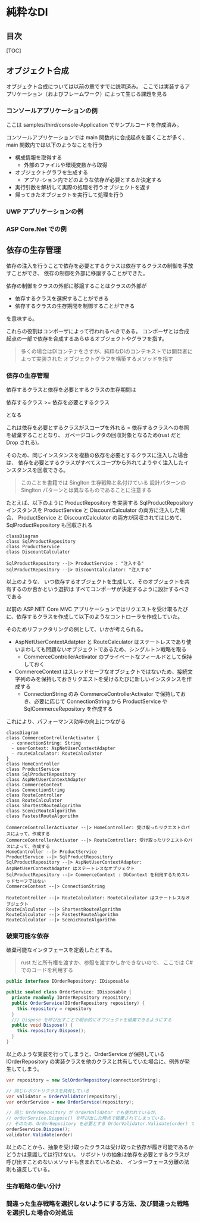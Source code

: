 # 純粋なDI

## 目次

[TOC]

## オブジェクト合成

オブジェクト合成については以前の章ですでに説明済み。
ここでは実装するアプリケーション（およびフレームワーク）によって生じる課題を見る

### コンソールアプリケーションの例

ここは samples/third/console-Application でサンプルコードを作成済み。

コンソールアプリケーションでは main 関数内に合成起点を置くことが多く、
main 関数内では以下のようなことを行う

- 構成情報を取得する
  - 外部のファイルや環境変数から取得
- オブジェクトグラフを生成する
  - アプリ-ション内でどのような依存が必要とするか決定する
- 実行引数を解析して実際の処理を行うオブジェクトを返す
- 帰ってきたオブジェクトを実行して処理を行う


### UWP アプリケーションの例

### ASP Core.Net での例

## 依存の生存管理

依存の注入を行うことで依存を必要とするクラスは依存するクラスの制御を手放すことができ、
依存の制御を外部に移譲することができた。

依存の制御をクラスの外部に移譲することはクラスの外部が

- 依存するクラスを選択することができる
- 依存するクラスの生存期間を制御することができる

を意味する。

これらの役割はコンポーザによって行われるべきである。
コンポーザとは合成起点の一部で依存を合成するあらゆるオブジェクトやグラフを指す。

> 多くの場合はDIコンテナをさすが、純粋なDIのコンテキストでは開発者によって実装された
> オブジェクトグラフを構築するメソッドを指す

### 依存の生存管理

依存するクラスと依存を必要とするクラスの生存期間は

依存するクラス >= 依存を必要とするクラス

となる

これは依存を必要とするクラスがスコープを外れる = 依存するクラスへの参照を破棄することとなり、
ガベージコレクタの回収対象となるため(rust だと Drop される)。

そのため、同じインスタンスを複数の依存を必要とするクラスに注入した場合は、
依存を必要とするクラスがすべてスコープから外れてようやく注入したインスタンスを回収できる。

> このことを書籍では Singlton 生存戦略と名付けている
> 設計パターンの Singlton パターンとは異なるものであることに注意する

たとえば、以下のように ProductRepository を実装する SqlProductRepository インスタンスを ProductService と DiscountCalculator の両方に注入した場合、
ProductService と DiscountCalculator の両方が回収されてはじめて、 SqlProductRepository も回収される

```mermaid
classDiagram
class SqlProductRepository
class ProductService
class DiscountCalculator

SqlProductRepository --|> ProductService : "注入する"
SqlProductRepository --|> DiscountCalculator: "注入する"
```

以上のような、
いつ依存するオブジェクトを生成して、そのオブジェクトを共有するのか否かという選択は
すべてコンポーザが決定するように設計するべきである

以前の ASP.NET Core MVC アプリケーションではリクエストを受け取るたびに、依存するクラスを作成して以下のようなコントローラを作成していた。

そのためリファクタリングの例として、いかが考えられる。

- AspNetUserContextAdatpter と RouteCalculator はステートレスであり使いまわしても問題ないオブジェクトであるため、シングルトン戦略を取る
  - CommerceControllerActivator のプライベートなフィールドとして保持しておく
- CommerceContext はスレッドセーフなオブジェクトではないため、接続文字列のみを保持しておきリクエストを受けるたびに新しいインスタンスを作成する
  - ConnectionString のみ CommerceControllerActivator で保持しておき、必要に応じて ConnectionString から ProductService や SqlCommerceRepository を作成する

これにより、パフォーマンス効率の向上につながる

```mermaid
classDiagram
class CommerceControllerActivator {
  - connectionString: String
  - userContext: AspNetUserContextAdapter
  - routeCalculator: RouteCalculator
}
class HomeController
class ProductService
class SqlProductRepository
class AspNetUserContextAdapter
class CommerceContext
class ConnectionString
class RouteController
class RouteCalculator
class ShortestRouteAlgorithm
class ScenicRouteAlgorithm
class FastestRouteAlgorithm

CommerceControllerActivator --|> HomeController: 受け取ったリクエストのパスによって、作成する
CommerceControllerActivator --|> RouteController: 受け取ったリクエストのパスによって、作成する
HomeController --|> ProductService
ProductService --|> SqlProductRepository
SqlProductRepository --|> AspNetUserContextAdapter: AspNetUserContextAdapter はステートレスなオブジェクト
SqlProductRepository --|> CommerceContext : DbContext を利用するためスレッドセーフではない
CommerceContext --|> ConnectionString

RouteController --|> RouteCalculator: RouteCalculator はステートレスなオブジェクト
RouteCalculator --|> ShortestRouteAlgorithm
RouteCalculator --|> FastestRouteAlgorithm
RouteCalculator --|> ScenicRouteAlgorithm
```

### 破棄可能な依存

破棄可能なインタフェースを定義したとする。

> rust だと所有権を渡すか、参照を渡すかしかできないので、
> ここでは C# でのコードを利用する

```csharp
public interface IOrderRepository: IDisposable
```

```csharp
public sealed class OrderService: IDisposable {
  private readonly IOrderRepository repository;
  public OrderService(IOrderRepository repository) {
    this.repository = repository
  }
  /// Dispose を呼び出すことで明示的にオブジェクトを破棄できるようにする
  public void Dispose() {
    this.repository.Dispose();
  }
}
```

以上のような実装を行ってしまうと、OrderService が保持している IOrderRepository の実装クラスを他のクラスと共有していた場合に、例外が発生してしまう。

```csharp
var repository = new SqlOrderRepository(connectionString);

// 同じレポジトリクラスを共有している
var validator = OrderValidator(repository);
var orderService = new OrderService(repository);

// 同じ OrderRepository が OrderValidator でも使われているが、
// orderService.Dispose() を呼び出した時点で破棄されてしまっている。
// そのため、OrderRepository を必要とする OrderValidator.Validate(order) で例外が発生する
orderSeervice.Dispose();
validator.Validate(order)
```

以上のことから、抽象を受け取ったクラスは受け取った依存が履き可能であるかどうかは意識しては行けない。
リポジトリの抽象は依存を必要とするクラスが呼び出すことのないメソッドも含まれているため、
インターフェース分離の法則も違反している。

### 生存戦略の使い分け

### 間違った生存戦略を選択しないようにする方法、及び間違った戦略を選択した場合の対処法